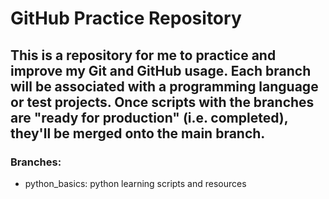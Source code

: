 # GitHub Practice Repository #

## This is a repository for me to practice and improve my Git and GitHub usage. Each branch will be associated with a programming language or test projects. Once scripts with the branches are "ready for production" (i.e. completed), they'll be merged onto the main branch. ##

### Branches: ##
- python_basics: python learning scripts and resources
